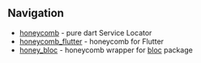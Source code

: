 ## Navigation
* [honeycomb](https://github.com/AlexanderFarkas/honeycomb/tree/master/packages/honeycomb) - pure dart Service Locator
* [honeycomb_flutter](https://github.com/AlexanderFarkas/honeycomb/tree/master/packages/honeycomb_flutter) - honeycomb for Flutter
* [honey_bloc](https://github.com/AlexanderFarkas/honeycomb/tree/master/packages/honey_bloc) - honeycomb wrapper for [bloc](https://github.com/felangel/bloc) package